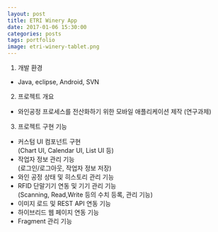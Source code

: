 ```yaml
---
layout: post
title: ETRI Winery App 
date: 2017-01-06 15:30:00 
categories: posts 
tags: portfolio
image: etri-winery-tablet.png
---
```


1) 개발 환경  
 - Java, eclipse, Android, SVN  

2) 프로젝트 개요
 - 와인공정 프로세스를 전산화하기 위한 모바일 애플리케이션 제작 (연구과제)  

3) 프로젝트 구현 기능  
 - 커스텀 UI 컴포넌트 구현   
   (Chart UI, Calendar  UI, List UI 등)  
 - 작업자 정보 관리 기능  
   (로그인/로그아웃, 작업자 정보 저장)  
 - 와인 공정 상태 및 히스토리 관리 기능  
 - RFID 단말기기 연동 및 기기 관리 기능  
   (Scanning, Read,Write 등의 수치 등록, 관리 기능)  
 - 이미지 로드 및 REST API 연동 기능  
 - 하이브리드 웹 페이지 연동 기능  
 - Fragment 관리 기능  
